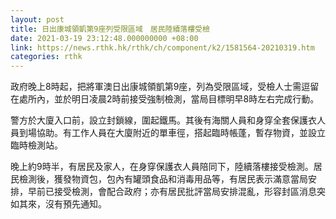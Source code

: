 ```yaml
---
layout: post
title: 日出康城領凱第9座列受限區域　居民陸續落樓受檢
date: 2021-03-19 23:12:48.000000000 +08:00
link: https://news.rthk.hk/rthk/ch/component/k2/1581564-20210319.htm
categories: rthk
---
```


政府晚上8時起，把將軍澳日出康城領凱第9座，列為受限區域，受檢人士需逗留在處所內，並於明日凌晨2時前接受強制檢測，當局目標明早8時左右完成行動。

警方於大廈入口前，設立封鎖線，圍起鐵馬。其後有海關人員和身穿全套保護衣人員到場協助。有工作人員在大廈附近的單車徑，搭起臨時帳蓬，暫存物資，並設立臨時檢測站。

晚上約9時半，有居民及家人，在身穿保護衣人員陪同下，陸續落樓接受檢測。居民檢測後，獲發物資包，包內有罐頭食品和消毒用品等，有居民表示滿意當局安排，早前已接受檢測，會配合政府；亦有居民批評當局安排混亂，形容封區消息突如其來，沒有預先通知。
